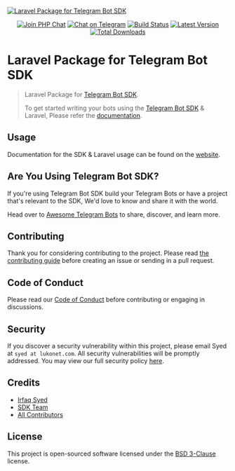 [![Laravel Package for Telegram Bot SDK ][img-hero]][link-repo]

<p align="center">
<a href="https://phpchat.co"><img src="https://img.shields.io/badge/Slack-PHP%20Chat-5c6aaa.svg?logo=slack&labelColor=4A154B&style=for-the-badge" alt="Join PHP Chat"/></a>
<a href="https://t.me/PHPChatCo"><img src="https://img.shields.io/badge/Chat-on%20Telegram-2CA5E0.svg?logo=telegram&style=for-the-badge" alt="Chat on Telegram"/></a>
<a href="https://github.com/telegram-bot-sdk/laravel/actions"><img src="https://img.shields.io/github/actions/workflow/status/telegram-bot-sdk/laravel/ci.yml?style=for-the-badge" alt="Build Status"/></a>
<a href="https://github.com/telegram-bot-sdk/laravel/releases"><img src="https://img.shields.io/github/release/telegram-bot-sdk/laravel.svg?style=for-the-badge" alt="Latest Version"/></a>
<a href="https://packagist.org/packages/telegram-bot-sdk/laravel"><img src="https://img.shields.io/packagist/dt/telegram-bot-sdk/laravel.svg?style=for-the-badge" alt="Total Downloads"/></a>
</p>

# Laravel Package for Telegram Bot SDK

> Laravel Package for [Telegram Bot SDK][link-sdk].
>
> To get started writing your bots using the [Telegram Bot SDK][link-sdk] & Laravel, Please refer the [documentation][link-docs].

## Usage

Documentation for the SDK & Laravel usage can be found on the [website][link-docs].

## Are You Using Telegram Bot SDK?

If you're using Telegram Bot SDK build your Telegram Bots or have a project that's relevant to the SDK, We'd love to know and share it with the world.

Head over to [Awesome Telegram Bots][link-awesome-telegram-bots] to share, discover, and learn more.

## Contributing

Thank you for considering contributing to the project. Please read [the contributing guide][link-contributing] before creating an issue or sending in a pull request.

## Code of Conduct

Please read our [Code of Conduct][link-code-of-conduct] before contributing or engaging in discussions.

## Security

If you discover a security vulnerability within this project, please email Syed at `syed at lukonet.com`. All security vulnerabilities will be promptly addressed. You may view our full security policy [here][link-security-policy].

## Credits

- [Irfaq Syed][link-author]
- [SDK Team][link-team]
- [All Contributors][link-contributors]

## License

This project is open-sourced software licensed under the [BSD 3-Clause][link-license] license.

[img-hero]: https://user-images.githubusercontent.com/1915268/75023827-7879f780-54be-11ea-98c1-436a14e7e633.png

[link-author]: https://github.com/irazasyed
[link-docs]: https://telegram-bot-sdk.com
[link-sdk]: https://github.com/telegram-bot-sdk/telegram-bot-sdk
[link-repo]: https://github.com/telegram-bot-sdk/laravel
[link-team]: https://github.com/orgs/telegram-bot-sdk/people
[link-contributors]: https://github.com/telegram-bot-sdk/laravel/contributors
[link-license]: https://github.com/telegram-bot-sdk/laravel/blob/master/LICENSE.md
[link-contributing]: https://github.com/telegram-bot-sdk/laravel/blob/master/.github/CONTRIBUTING.md
[link-code-of-conduct]: https://github.com/telegram-bot-sdk/laravel/blob/master/.github/CODE_OF_CONDUCT.md
[link-security-policy]: https://github.com/telegram-bot-sdk/laravel/security/policy
[link-awesome-telegram-bots]: https://github.com/telegram-bot-sdk/awesome-telegram-bots
[link-telegram-bot-api]: https://core.telegram.org/bots
